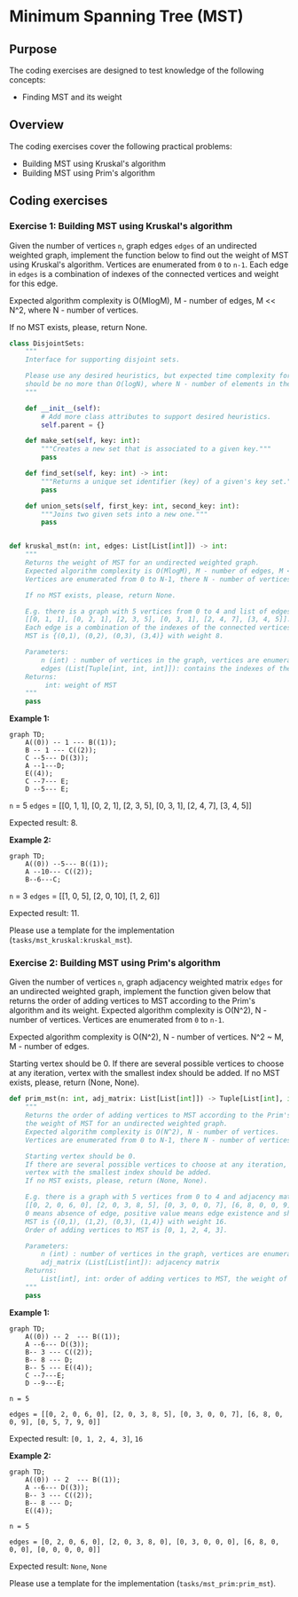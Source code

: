 # Minimum Spanning Tree (MST)

## Purpose

The coding exercises are designed to test knowledge of the following concepts:

* Finding MST and its weight

## Overview

The coding exercises cover the following practical problems:
* Building MST using Kruskal's algorithm 
* Building MST using Prim's algorithm

## Coding exercises

### Exercise 1: Building MST using Kruskal's algorithm 

Given the number of vertices `n`, graph edges `edges` of an undirected weighted graph, implement the function below to find out the weight of MST using Kruskal's algorithm. 
Vertices are enumerated from `0` to `n-1`. Each edge in `edges` is a combination of indexes of the connected vertices and weight for this edge.

Expected algorithm complexity is O(MlogM), M - number of edges, M << N^2, where N - number of vertices.

If no MST exists, please, return None.

```python
class DisjointSets:
    """
    Interface for supporting disjoint sets.

    Please use any desired heuristics, but expected time complexity for union and finding sets
    should be no more than O(logN), where N - number of elements in the disjoint set.
    """

    def __init__(self):
        # Add more class attributes to support desired heuristics.
        self.parent = {}

    def make_set(self, key: int):
        """Creates a new set that is associated to a given key."""
        pass

    def find_set(self, key: int) -> int:
        """Returns a unique set identifier (key) of a given's key set."""
        pass

    def union_sets(self, first_key: int, second_key: int):
        """Joins two given sets into a new one."""
        pass


def kruskal_mst(n: int, edges: List[List[int]]) -> int:
    """
    Returns the weight of MST for an undirected weighted graph.
    Expected algorithm complexity is O(MlogM), M - number of edges, M << N^2, where N - number of vertices.
    Vertices are enumerated from 0 to N-1, there N - number of vertices.

    If no MST exists, please, return None.

    E.g. there is a graph with 5 vertices from 0 to 4 and list of edges
    [[0, 1, 1], [0, 2, 1], [2, 3, 5], [0, 3, 1], [2, 4, 7], [3, 4, 5]].
    Each edge is a combination of the indexes of the connected vertices and weight for this edge.
    MST is {(0,1), (0,2), (0,3), (3,4)} with weight 8.

    Parameters:
        n (int) : number of vertices in the graph, vertices are enumerated from 0 to n-1
        edges (List[Tuple[int, int, int]]): contains the indexes of the connected vertices and weight for this edge.
    Returns:
         int: weight of MST
    """
    pass
```

**Example 1:**
```mermaid
graph TD;
    A((0)) -- 1 --- B((1));
    B -- 1 --- C((2));
    C --5--- D((3));
    A --1---D;
    E((4));
    C --7--- E;
    D --5--- E;
```
`n` = 5
`edges` = [[0, 1, 1], [0, 2, 1], [2, 3, 5], [0, 3, 1], [2, 4, 7], [3, 4, 5]]

Expected result: 8.

**Example 2:**
```mermaid
graph TD;
    A((0)) --5--- B((1));
    A --10--- C((2));
    B--6---C;
```
`n` = 3
`edges` = [[1, 0, 5], [2, 0, 10], [1, 2, 6]]

Expected result: 11.

Please use a template for the implementation (`tasks/mst_kruskal:kruskal_mst`).


### Exercise 2: Building MST using Prim's algorithm

Given the number of vertices `n`, graph adjacency weighted matrix `edges` for an undirected weighted graph, implement the function given below that returns the order of adding vertices to MST according to the Prim's algorithm and its weight. 
Expected algorithm complexity is O(N^2), N - number of vertices.
Vertices are enumerated from `0` to `n-1`.

Expected algorithm complexity is O(N^2), N - number of vertices.
N^2 ~ M, M - number of edges.

Starting vertex should be 0. If there are several possible vertices to choose at any iteration, vertex with the smallest index should be added.  If no MST exists, please, return (None, None).

```python
def prim_mst(n: int, adj_matrix: List[List[int]]) -> Tuple[List[int], int]:
    """
    Returns the order of adding vertices to MST according to the Prim's algorithm and
    the weight of MST for an undirected weighted graph.
    Expected algorithm complexity is O(N^2), N - number of vertices.
    Vertices are enumerated from 0 to N-1, there N - number of vertices.

    Starting vertex should be 0.
    If there are several possible vertices to choose at any iteration,
    vertex with the smallest index should be added.
    If no MST exists, please, return (None, None).

    E.g. there is a graph with 5 vertices from 0 to 4 and adjacency matrix with weight
    [[0, 2, 0, 6, 0], [2, 0, 3, 8, 5], [0, 3, 0, 0, 7], [6, 8, 0, 0, 9], [0, 5, 7, 9, 0]].
    0 means absence of edge, positive value means edge existence and shows its weight.
    MST is {(0,1), (1,2), (0,3), (1,4)} with weight 16.
    Order of adding vertices to MST is [0, 1, 2, 4, 3].

    Parameters:
        n (int) : number of vertices in the graph, vertices are enumerated from 0 to n-1
        adj_matrix (List[List[int]): adjacency matrix
    Returns:
        List[int], int: order of adding vertices to MST, the weight of MST
    """
    pass
```

**Example 1:**
```mermaid
graph TD;
    A((0)) -- 2  --- B((1));
    A --6--- D((3));
    B-- 3 --- C((2));
    B-- 8 --- D;
    B-- 5 --- E((4));
    C --7---E;
    D --9---E;
```
`n = 5`

`edges = [[0, 2, 0, 6, 0], [2, 0, 3, 8, 5], [0, 3, 0, 0, 7], [6, 8, 0, 0, 9], [0, 5, 7, 9, 0]]`

Expected result: `[0, 1, 2, 4, 3]`, `16`

**Example 2:**
```mermaid
graph TD;
    A((0)) -- 2  --- B((1));
    A --6--- D((3));
    B-- 3 --- C((2));
    B-- 8 --- D;
    E((4));
```

`n = 5`

`edges = [0, 2, 0, 6, 0], [2, 0, 3, 8, 0], [0, 3, 0, 0, 0], [6, 8, 0, 0, 0], [0, 0, 0, 0, 0]]`

Expected result: `None`, `None`


Please use a template for the implementation (`tasks/mst_prim:prim_mst`).
